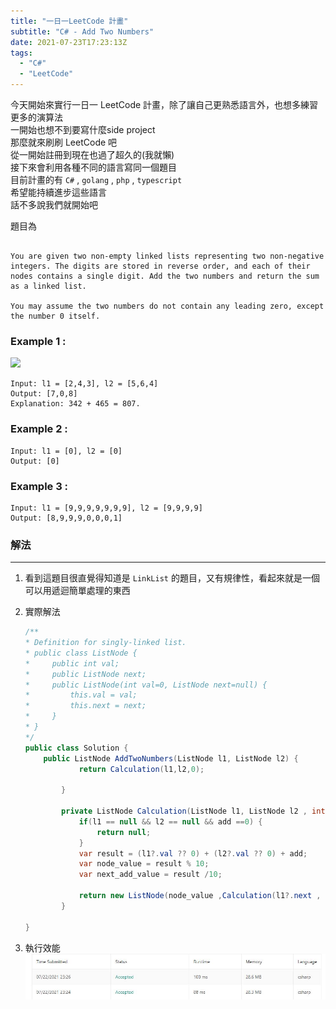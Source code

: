```yaml
---
title: "一日一LeetCode 計畫"
subtitle: "C# - Add Two Numbers"
date: 2021-07-23T17:23:13Z
tags:
  - "C#"
  - "LeetCode"
---
```



今天開始來實行一日一 LeetCode 計畫，除了讓自己更熟悉語言外，也想多練習更多的演算法  
一開始也想不到要寫什麼side project  
那麼就來刷刷 LeetCode 吧  
從一開始註冊到現在也過了超久的(我就懶)  
接下來會利用各種不同的語言寫同一個題目  
目前計畫的有 `C#` , `golang` , `php` , `typescript`  
希望能持續進步這些語言  
話不多說我們就開始吧  

題目為  

```

You are given two non-empty linked lists representing two non-negative integers. The digits are stored in reverse order, and each of their nodes contains a single digit. Add the two numbers and return the sum as a linked list.

You may assume the two numbers do not contain any leading zero, except the number 0 itself.
```

### Example 1 :
![](https://assets.leetcode.com/uploads/2020/10/02/addtwonumber1.jpg)

```
Input: l1 = [2,4,3], l2 = [5,6,4]
Output: [7,0,8]
Explanation: 342 + 465 = 807.
```

### Example 2 :
```
Input: l1 = [0], l2 = [0]
Output: [0]
```

### Example 3 :
```
Input: l1 = [9,9,9,9,9,9,9], l2 = [9,9,9,9]
Output: [8,9,9,9,0,0,0,1]
```

### 解法
---

1. 看到這題目很直覺得知道是 `LinkList` 的題目，又有規律性，看起來就是一個可以用遞迴簡單處理的東西

1. 實際解法
    ``` C#
    /**
    * Definition for singly-linked list.
    * public class ListNode {
    *     public int val;
    *     public ListNode next;
    *     public ListNode(int val=0, ListNode next=null) {
    *         this.val = val;
    *         this.next = next;
    *     }
    * }
    */
    public class Solution {
        public ListNode AddTwoNumbers(ListNode l1, ListNode l2) {
                return Calculation(l1,l2,0);

            }

            private ListNode Calculation(ListNode l1, ListNode l2 , int add) {
                if(l1 == null && l2 == null && add ==0) {
                    return null;
                }
                var result = (l1?.val ?? 0) + (l2?.val ?? 0) + add;
                var node_value = result % 10;
                var next_add_value = result /10;

                return new ListNode(node_value ,Calculation(l1?.next , l2?.next , next_add_value ) ) ;
            }

    }
    ```

1. 執行效能
![](./img/Performance.JPG)


